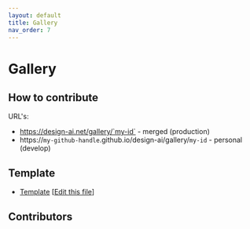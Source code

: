 ```yaml
---
layout: default
title: Gallery
nav_order: 7
---
```


# Gallery

## How to contribute

URL's:

- https://design-ai.net/gallery/`my-id` - merged (production)
- https://`my-github-handle`.github.io/design-ai/gallery/`my-id` - personal (develop)

## Template

- [Template](../../gallery/template) [[Edit this file](https://github.com/danilnagy/design-ai/edit/gh-pages/gallery/template/index.md)]

## Contributors
